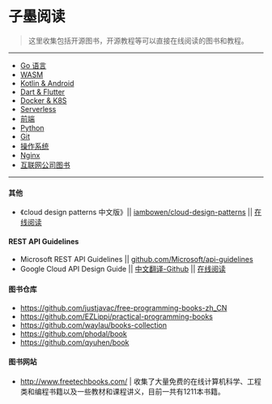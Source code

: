 # 子墨阅读

> 这里收集包括开源图书，开源教程等可以直接在线阅读的图书和教程。

---

* [Go 语言](folder/golang.md)
* [WASM](folder/wasm.md)
* [Kotlin & Android](folder/kotlin-android.md)
* [Dart & Flutter](folder/dart-flutter.md)
* [Docker & K8S](folder/docker-k8s.md)
* [Serverless](folder/serverless.md)
* [前端](folder/front.md)
* [Python](folder/python.md)
* [Git](folder/git.md)
* [操作系统](folder/os.md)
* [Nginx](folder/nginx.md)
* [互联网公司图书](folder/company-books.md)

---  

#### 其他
* 《cloud design patterns 中文版》|| [iambowen/cloud-design-patterns](https://github.com/iambowen/cloud-design-patterns) || [在线阅读](https://iambowen.gitbooks.io/cloud-design-pattern/content/)   

#### REST API Guidelines
* Microsoft REST API Guidelines || [github.com/Microsoft/api-guidelines](https://github.com/Microsoft/api-guidelines)
* Google Cloud API Design Guide || [中文翻译-Github](https://github.com/ch3rub1m/api-design-guide) || [在线阅读](https://google-cloud.gitbook.io/api-design-guide)

#### 图书仓库
* https://github.com/justjavac/free-programming-books-zh_CN
* https://github.com/EZLippi/practical-programming-books
* https://github.com/waylau/books-collection
* https://github.com/phodal/book  
* https://github.com/qyuhen/book  

#### 图书网站
* http://www.freetechbooks.com/ | 收集了大量免费的在线计算机科学、工程类和编程书籍以及一些教材和课程讲义，目前一共有1211本书籍。